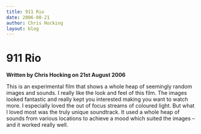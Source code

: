 ```yaml
---
title: 911 Rio
date: 2006-08-21
author: Chris Hocking
layout: blog
---
```

# 911 Rio

**Written by Chris Hocking on 21st August 2006**

This is an experimental film that shows a whole heap of seemingly random images and sounds. I really like the look and feel of this film. The images looked fantastic and really kept you interested making you want to watch more. I especially loved the out of focus streams of coloured light. But what I loved most was the truly unique soundtrack. It used a whole heap of sounds from various locations to achieve a mood which suited the images – and it worked really well.